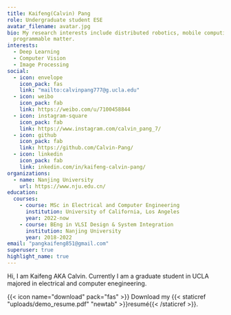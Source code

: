 ```yaml
---
title: Kaifeng(Calvin) Pang
role: Undergraduate student ESE
avatar_filename: avatar.jpg
bio: My research interests include distributed robotics, mobile computing and
  programmable matter.
interests:
  - Deep Learning
  - Computer Vision
  - Image Processing
social:
  - icon: envelope
    icon_pack: fas
    link: "mailto:calvinpang777@g.ucla.edu"
  - icon: weibo
    icon_pack: fab
    link: https://weibo.com/u/7100458844
  - icon: instagram-square
    icon_pack: fab
    link: https://www.instagram.com/calvin_pang_7/
  - icon: github
    icon_pack: fab
    link: https://github.com/Calvin-Pang/
  - icon: linkedin
    icon_pack: fab
    link: inkedin.com/in/kaifeng-calvin-pang/
organizations:
  - name: Nanjing University
    url: https://www.nju.edu.cn/
education:
  courses:
    - course: MSc in Electrical and Computer Engineering    
      institution: University of California, Los Angeles
      year: 2022-now
    - course: BEng in VLSI Design & System Integration
      institution: Nanjing University
      year: 2018-2022
email: "pangkaifeng851@gmail.com"
superuser: true
highlight_name: true
---
```


Hi, I am Kaifeng AKA Calvin. Currently I am a graduate student in UCLA majored in electrical and computer enegineering.

{{< icon name="download" pack="fas" >}} Download my {{< staticref "uploads/demo_resume.pdf" "newtab" >}}resumé{{< /staticref >}}.
